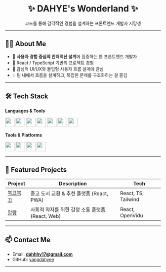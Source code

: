 <div align="center">
  <h1>✨ DAHYE's Wonderland ✨</h1>
  <p>코드를 통해 감각적인 경험을 설계하는 프론트엔드 개발자 지망생</p>
</div>

---

## 🙋‍♀️ About Me

- 🎯 **사용자 경험 중심의 인터랙션 설계**에 집중하는 웹 프론트엔드 개발자
- 🌱 React / TypeScript 기반의 프로젝트 경험
- 🎨 감성적 UI/UX와 몰입형 사용자 흐름 설계에 관심
- 💡 팀 내에서 흐름을 설계하고, 복잡한 문제를 구조화하는 걸 즐김

---

## 🛠️ Tech Stack

**Languages & Tools**
<div>
  <img src="https://cdn.jsdelivr.net/gh/devicons/devicon/icons/javascript/javascript-original.svg" height="30" />
  <img src="https://cdn.jsdelivr.net/gh/devicons/devicon/icons/typescript/typescript-original.svg" height="30" />
  <img src="https://cdn.jsdelivr.net/gh/devicons/devicon/icons/react/react-original.svg" height="30" />
  <img src="https://cdn.jsdelivr.net/gh/devicons/devicon/icons/html5/html5-original.svg" height="30" />
  <img src="https://cdn.jsdelivr.net/gh/devicons/devicon/icons/css3/css3-original.svg" height="30" />
  <img src="https://cdn.jsdelivr.net/gh/devicons/devicon/icons/python/python-original.svg" height="30" />
  <img src="https://cdn.jsdelivr.net/gh/devicons/devicon/icons/kotlin/kotlin-original.svg" height="30" />
</div>

**Tools & Platforms**
<div>
  <img src="https://cdn.jsdelivr.net/gh/devicons/devicon/icons/git/git-original.svg" height="30" />
  <img src="https://cdn.jsdelivr.net/gh/devicons/devicon/icons/github/github-original.svg" height="30" />
  <img src="https://cdn.jsdelivr.net/gh/devicons/devicon/icons/vscode/vscode-original.svg" height="30" />
  <img src="https://cdn.jsdelivr.net/gh/devicons/devicon/icons/androidstudio/androidstudio-original.svg" height="30" />
</div>

---

## 📌 Featured Projects

| Project | Description | Tech |
|--------|-------------|------|
| [북끄북끄](https://github.com/yangdahyee/bookshy) | 중고 도서 교환 & 추천 플랫폼 (React, PWA) | React, TS, Tailwind |
| [말랑](https://github.com/yangdahyee/malang) | 사회적 약자를 위한 감정 소통 플랫폼 (React, Web) | React, OpenVidu |

---


## 📫 Contact Me

- Email: **dahhhy17@gmail.com**
- GitHub: [yangdahyee](https://github.com/yangdahyee)

---


